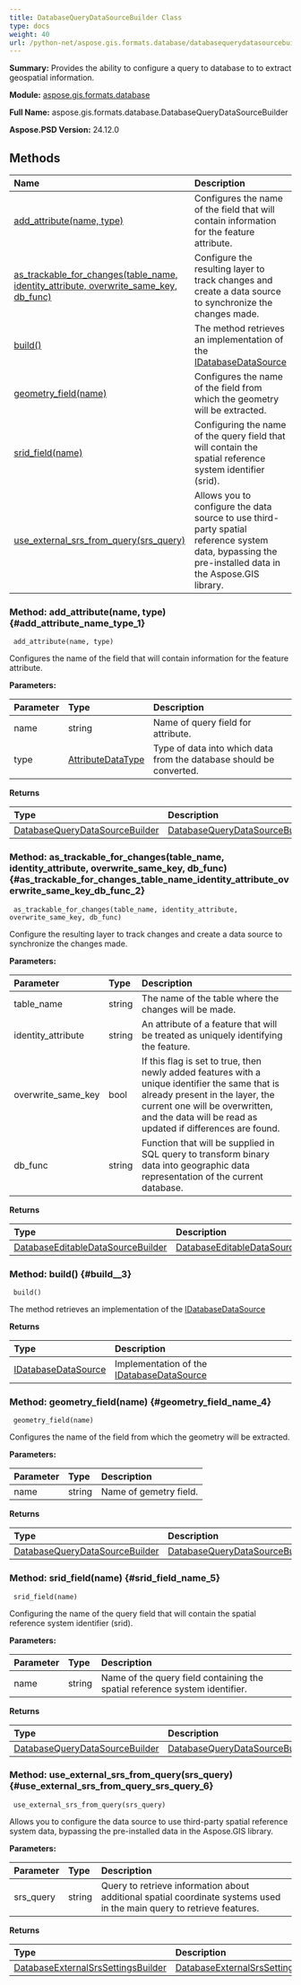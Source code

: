 ```yaml
---
title: DatabaseQueryDataSourceBuilder Class
type: docs
weight: 40
url: /python-net/aspose.gis.formats.database/databasequerydatasourcebuilder/
---
```


**Summary:** Provides the ability to configure a query to database to to extract geospatial information.

**Module:** [aspose.gis.formats.database](/psd/python-net/aspose.gis.formats.database/)

**Full Name:** aspose.gis.formats.database.DatabaseQueryDataSourceBuilder

**Aspose.PSD Version:** 24.12.0

## **Methods**
| **Name** | **Description** |
| :- | :- |
| [add_attribute(name, type)](#add_attribute_name_type_1) | Configures the name of the field that will contain information for the feature attribute. |
| [as_trackable_for_changes(table_name, identity_attribute, overwrite_same_key, db_func)](#as_trackable_for_changes_table_name_identity_attribute_overwrite_same_key_db_func_2) | Configure the resulting layer to track changes and create a data source to synchronize the changes made. |
| [build()](#build__3) | The method retrieves an implementation of the [IDatabaseDataSource](/psd/python-net/aspose.gis.formats.database/idatabasedatasource/) |
| [geometry_field(name)](#geometry_field_name_4) | Configures the name of the field from which the geometry will be extracted. |
| [srid_field(name)](#srid_field_name_5) | Configuring the name of the query field that will contain the spatial reference system identifier (srid). |
| [use_external_srs_from_query(srs_query)](#use_external_srs_from_query_srs_query_6) | Allows you to configure the data source to use third-party spatial reference system data, bypassing the pre-installed data in the Aspose.GIS library. |


### Method: add_attribute(name, type) {#add_attribute_name_type_1}


```
 add_attribute(name, type) 
```

Configures the name of the field that will contain information for the feature attribute.

**Parameters:**

| Parameter | Type | Description |
| :- | :- | :- |
| name | string | Name of query field for attribute. |
| type | [AttributeDataType](/psd/python-net/aspose.gis/attributedatatype) | Type of data into which data from the database should be converted. |

**Returns**

| Type | Description |
| :- | :- |
| [DatabaseQueryDataSourceBuilder](/psd/python-net/aspose.gis.formats.database/databasequerydatasourcebuilder) | [DatabaseQueryDataSourceBuilder](/psd/python-net/aspose.gis.formats.database/databasequerydatasourcebuilder/) |


### Method: as_trackable_for_changes(table_name, identity_attribute, overwrite_same_key, db_func) {#as_trackable_for_changes_table_name_identity_attribute_overwrite_same_key_db_func_2}


```
 as_trackable_for_changes(table_name, identity_attribute, overwrite_same_key, db_func) 
```

Configure the resulting layer to track changes and create a data source to synchronize the changes made.

**Parameters:**

| Parameter | Type | Description |
| :- | :- | :- |
| table_name | string | The name of the table where the changes will be made. |
| identity_attribute | string | An attribute of a feature that will be treated as uniquely identifying the feature. |
| overwrite_same_key | bool | If this flag is set to true, then newly added features with a unique identifier the same that is already present in the layer, the current one will be overwritten, and the data will be read as updated if differences are found. |
| db_func | string | Function that will be supplied in SQL query to transform binary data into geographic data representation of the current database. |

**Returns**

| Type | Description |
| :- | :- |
| [DatabaseEditableDataSourceBuilder](/psd/python-net/aspose.gis.formats.database.dataediting/databaseeditabledatasourcebuilder/) | [DatabaseEditableDataSourceBuilder](/psd/python-net/aspose.gis.formats.database.dataediting/databaseeditabledatasourcebuilder/) |


### Method: build() {#build__3}


```
 build() 
```

The method retrieves an implementation of the [IDatabaseDataSource](/psd/python-net/aspose.gis.formats.database/idatabasedatasource/)

**Returns**

| Type | Description |
| :- | :- |
| [IDatabaseDataSource](/psd/python-net/aspose.gis.formats.database/idatabasedatasource) | Implementation of the [IDatabaseDataSource](/psd/python-net/aspose.gis.formats.database/idatabasedatasource/) |


### Method: geometry_field(name) {#geometry_field_name_4}


```
 geometry_field(name) 
```

Configures the name of the field from which the geometry will be extracted.

**Parameters:**

| Parameter | Type | Description |
| :- | :- | :- |
| name | string | Name of gemetry field. |

**Returns**

| Type | Description |
| :- | :- |
| [DatabaseQueryDataSourceBuilder](/psd/python-net/aspose.gis.formats.database/databasequerydatasourcebuilder) | [DatabaseQueryDataSourceBuilder](/psd/python-net/aspose.gis.formats.database/databasequerydatasourcebuilder/) |


### Method: srid_field(name) {#srid_field_name_5}


```
 srid_field(name) 
```

Configuring the name of the query field that will contain the spatial reference system identifier (srid).

**Parameters:**

| Parameter | Type | Description |
| :- | :- | :- |
| name | string | Name of the query field containing the spatial reference system identifier. |

**Returns**

| Type | Description |
| :- | :- |
| [DatabaseQueryDataSourceBuilder](/psd/python-net/aspose.gis.formats.database/databasequerydatasourcebuilder) | [DatabaseQueryDataSourceBuilder](/psd/python-net/aspose.gis.formats.database/databasequerydatasourcebuilder/) |


### Method: use_external_srs_from_query(srs_query) {#use_external_srs_from_query_srs_query_6}


```
 use_external_srs_from_query(srs_query) 
```

Allows you to configure the data source to use third-party spatial reference system data, bypassing the pre-installed data in the Aspose.GIS library.

**Parameters:**

| Parameter | Type | Description |
| :- | :- | :- |
| srs_query | string | Query to retrieve information about additional spatial coordinate systems used in the main query to retrieve features. |

**Returns**

| Type | Description |
| :- | :- |
| [DatabaseExternalSrsSettingsBuilder](/psd/python-net/aspose.gis.formats.database/databaseexternalsrssettingsbuilder) | [DatabaseExternalSrsSettingsBuilder](/psd/python-net/aspose.gis.formats.database/databaseexternalsrssettingsbuilder/) |


